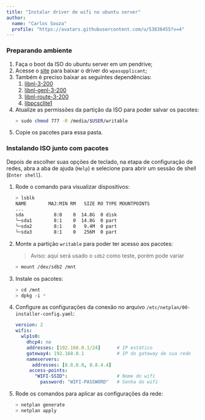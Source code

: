 ```yaml
---
title: "Instalar driver de wifi no ubuntu server"
author:
  name: "Carlos Souza"
  profile: "https://avatars.githubusercontent.com/u/53836455?v=4"
---
```


### Preparando ambiente
1. Faça o boot da ISO do ubuntu server em um pendrive;
2. Acesse o [site](https://packages.ubuntu.com/focal/wpasupplicant) para baixar o driver do `wpasupplicant`;
3. Também é preciso baixar as seguintes dependências:
	1. [libnl-3-200](https://packages.ubuntu.com/focal/libnl-3-200)
	2. [libnl-genl-3-200](https://packages.ubuntu.com/focal/libnl-genl-3-200)
	3. [libnl-route-3-200](https://packages.ubuntu.com/focal/libnl-route-3-200)
	4. [libpcsclite1](https://packages.ubuntu.com/focal/libpcsclite1)
4. Atualize as permissões da partição da ISO para poder salvar os pacotes:
   ```bash
   > sudo chmod 777 -R /media/$USER/writable
   ```
1. Copie os pacotes para essa pasta.

### Instalando ISO junto com pacotes
Depois de escolher suas opções de teclado, na etapa de configuração de redes, abra a aba de ajuda (`Help`) e selecione para abrir um sessão de shell (`Enter shell`).

1. Rode o comando para visualizar dispositivos:
   ```bash
   > lsblk
   NAME        MAJ:MIN RM   SIZE RO TYPE MOUNTPOINTS
   ...
   sda           8:0    0  14.8G  0 disk 
   └─sda1        8:1    0  14.8G  0 part
   └─sda2        8:1    0   9.4M  0 part
   └─sda3        8:1    0   256M  0 part
   ```

2. Monte a partição `writable` para poder ter acesso aos pacotes:
   > Aviso: aqui será usado o `sdb2` como teste, porém pode variar

   ```bash
   > mount /dev/sdb2 /mnt
   ```

3. Instale os pacotes:
   ```bash
   > cd /mnt
   > dpkg -i *
   ```

4. Configure as configurações da conexão no arquivo `/etc/netplan/00-installer-config.yaml`:
   ```yaml
   version: 2
   wifis:
     wlp1s0:
       dhcp4: no
       addresses: [192.168.0.1/24]      # IP estático
       gateway4: 192.168.0.1            # IP do gateway de sua rede
       nameservers:
         addresses: [8.8.8.8, 8.8.4.4]
        access-points:
          "WIFI-SSID":                  # Nome do wifi
            password: "WIFI-PASSWORD"   # Senha do wifi
   ```
   
5. Rode os comandos para aplicar as configurações da rede:
   ```bash
   > netplan generate
   > netplan apply
   ```
